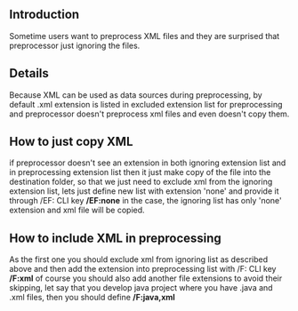 ## Introduction ##

Sometime users want to preprocess XML files and they are surprised that preprocessor just ignoring the files.

## Details ##

Because XML can be used as data sources during preprocessing, by default .xml extension is listed in excluded extension list for preprocessing and preprocessor doesn't preprocess xml files and even doesn't copy them.

## How to just copy XML ##

if preprocessor doesn't see an extension in both ignoring extension list and in preprocessing extension list then it just make copy of the file into the destination folder, so that we just need to exclude xml from the ignoring extension list, lets just define new list with extension 'none' and provide it through /EF: CLI key
**/EF:none**
in the case, the ignoring list has only 'none' extension and xml file will be copied.

## How to include XML in preprocessing ##
As the first one you should exclude xml from ignoring list as described above and then add the extension into preprocessing list with /F: CLI key
**/F:xml**
of course you should also add another file extensions to avoid their skipping, let say that you develop java project where you have .java and .xml files, then you should define **/F:java,xml**